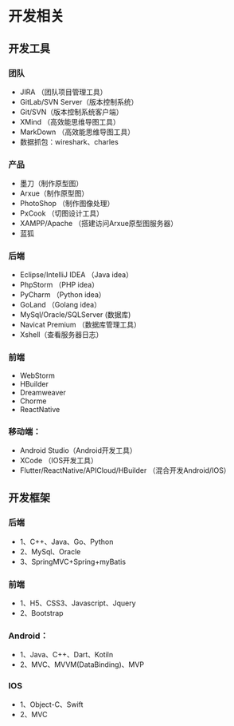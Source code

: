 # 开发相关

## 开发工具
### 团队
* JIRA （团队项目管理工具）
* GitLab/SVN Server（版本控制系统）
* Git/SVN（版本控制系统客户端）
* XMind （高效能思维导图工具）
* MarkDown （高效能思维导图工具）
* 数据抓包：wireshark、charles

### 产品
* 墨刀（制作原型图）
* Arxue（制作原型图）
* PhotoShop （制作图像处理）
* PxCook （切图设计工具）
* XAMPP/Apache （搭建访问Arxue原型图服务器）
* 蓝狐

### 后端
* Eclipse/IntelliJ IDEA （Java idea）
* PhpStorm （PHP idea）
* PyCharm （Python idea）
* GoLand （Golang idea）
* MySql/Oracle/SQLServer (数据库)
* Navicat Premium （数据库管理工具）
* Xshell（查看服务器日志）

### 前端
* WebStorm
* HBuilder
* Dreamweaver 
* Chorme
* ReactNative

### 移动端：
* Android Studio（Android开发工具）
* XCode （IOS开发工具）
* Flutter/ReactNative/APICloud/HBuilder （混合开发Android/IOS）

## 开发框架
### 后端
* 1、C++、Java、Go、Python
* 2、MySql、Oracle
* 3、SpringMVC+Spring+myBatis

### 前端
* 1、H5、CSS3、Javascript、Jquery
* 2、Bootstrap

### Android：
* 1、Java、C++、Dart、Kotiln
* 2、MVC、MVVM(DataBinding)、MVP

### IOS
* 1、Object-C、Swift
* 2、MVC
